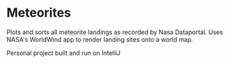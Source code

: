 # Meteorites

Plots and sorts all meteorite landings as recorded by Nasa Dataportal. Uses NASA's WorldWind app to render landing sites onto a world map.

Personal project built and run on IntelliJ


